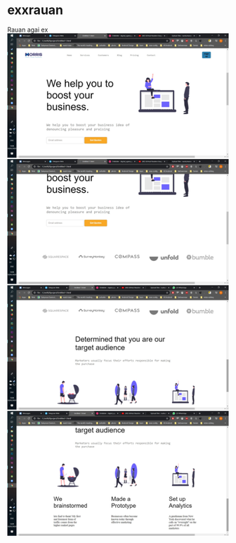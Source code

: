# exxrauan
Rauan agai ex
![](pictures/G5wRJCQxXNA.jpg)
![](pictures/A_qSLkTYTpk.jpg)
![](pictures/3ooxYxkfnCI.jpg)
![](pictures/W9X2aXZthRM.jpg)
